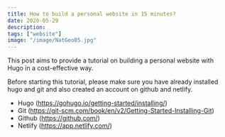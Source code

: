 ```yaml
---
title: How to build a personal website in 15 minutes?
date: 2020-05-29
description: 
tags: ["website"]
image: "/image/NatGeo05.jpg"
---
```


This post aims to provide a tutorial on building a personal website with Hugo in a cost-effective way.

Before starting this tutorial, please make sure you have already installed hugo and git and also created an account on github and netlify.

* Hugo (https://gohugo.io/getting-started/installing/)
* Git (https://git-scm.com/book/en/v2/Getting-Started-Installing-Git)
* Github (https://github.com/)
* Netlify (https://app.netlify.com/)